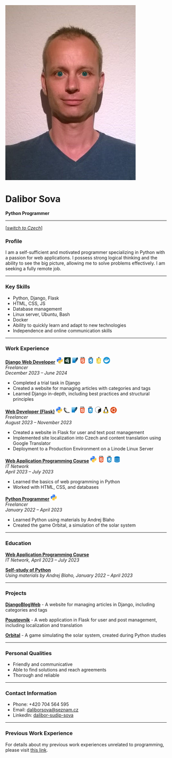 ![Dalibor Sova](cv_photo.jpg)

# Dalibor Sova
**Python Programmer**

---
[[*switch to Czech*]](../README.md)

### Profile
I am a self-sufficient and motivated programmer specializing in Python with a passion for web applications. I possess strong logical thinking and the ability to see the big picture, allowing me to solve problems effectively. I am seeking a fully remote job.

---

### Key Skills
- Python, Django, Flask
- HTML, CSS, JS
- Database management
- Linux server, Ubuntu, Bash
- Docker
- Ability to quickly learn and adapt to new technologies
- Independence and online communication skills

---

### Work Experience

[**Django Web Developer**](https://github.com/Sudip2708/DjangoBlogWeb)  <img src="icons/python.jpg" alt="Python Icon" width="20"> <img src="icons/django.png" alt="Django Icon" width="20"> <img src="icons/sqlite.jpg" alt="SQlite Icon" width="20"> <img src="icons/html.jpg" alt="HTML Icon" width="21"> <img src="icons/css.jpg" alt="CSS Icon" width="21"> <img src="icons/js.jpg" alt="JS Icon" width="21"> <img src="icons/docker.png" alt="Docker Icon" width="21">  
*Freelancer*  
*December 2023 – June 2024*  
- Completed a trial task in Django
- Created a website for managing articles with categories and tags
- Learned Django in-depth, including best practices and structural principles  

[**Web Developer (Flask)**](https://github.com/Sudip2708/poustovnik-english)  <img src="icons/python.jpg" alt="Python Icon" width="20"> <img src="icons/flask.png" alt="Flask Icon" width="20"> <img src="icons/sqlite.jpg" alt="SQlite Icon" width="20"> <img src="icons/html.jpg" alt="HTML Icon" width="21"> <img src="icons/css.jpg" alt="CSS Icon" width="21"> <img src="icons/bash.png" alt="Bash Icon" width="20"> <img src="icons/linux.png" alt="Linux Icon" width="20"> <img src="icons/ubuntu.jpg" alt="Ubuntu Icon" width="20">    
*Freelancer*  
*August 2023 – November 2023*  
- Created a website in Flask for user and text post management
- Implemented site localization into Czech and content translation using Google Translator  
- Deployment to a Production Environment on a Linode Linux Server  

[**Web Application Programming Course**](data/Osveceni_IT_Network_small.jpg)  <img src="icons/python.jpg" alt="Python Icon" width="20"> <img src="icons/html.jpg" alt="HTML Icon" width="21"> <img src="icons/css.jpg" alt="CSS Icon" width="21"> <img src="icons/database.png" alt="Database Icon" width="20">  
*IT Network*  
*April 2023 – July 2023*  
- Learned the basics of web programming in Python
- Worked with HTML, CSS, and databases  

[**Python Programmer**](https://github.com/Sudip2708/Python-Exercises)  <img src="icons/python.jpg" alt="Python Icon" width="20">  
*Freelancer*  
*January 2022 – April 2023*  
- Learned Python using materials by Andrej Blaho
- Created the game Orbital, a simulation of the solar system  

---

### Education

[**Web Application Programming Course**](data/Osveceni_IT_Network_small.jpg)  
*IT Network, April 2023 – July 2023*

[**Self-study of Python**](https://github.com/Sudip2708/Python-Exercises)  
*Using materials by Andrej Blaho, January 2022 – April 2023*

---

### Projects

[**DjangoBlogWeb**](https://github.com/Sudip2708/DjangoBlogWeb) - A website for managing articles in Django, including categories and tags  

[**Poustovnik**](https://github.com/Sudip2708/poustovnik-english) - A web application in Flask for user and post management, including localization and translation  

[**Orbital**](https://github.com/Sudip2708/Orbital-0.7) - A game simulating the solar system, created during Python studies  

---

### Personal Qualities
- Friendly and communicative
- Able to find solutions and reach agreements
- Thorough and reliable

---

### Contact Information
- Phone: +420 704 564 595
- Email: daliborsova@seznam.cz
- LinkedIn: [dalibor-sudip-sova](https://www.linkedin.com/in/dalibor-sudip-sova)

---

### Previous Work Experience
For details about my previous work experiences unrelated to programming, please visit [this link](previous_experiences.md).
